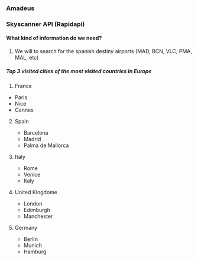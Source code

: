 
### Amadeus

### Skyscanner API (Rapidapi)

#### What kind of information do we need?

1. We will to search for the spanish destiny airports (MAD, BCN, VLC, PMA, MAL, etc)

##### Top 3 visited cities of the most visited countries in Europe

1. France
  - Paris
  - Nice
  - Cannes

2. Spain
   - Barcelona
   - Madrid
   - Palma de Mallorca

3. Italy
   - Rome
   - Venice
   - Italy

4. United Kingdome
   - London
   - Edimburgh
   - Manchester
  
5. Germany
   - Berlin
   - Munich
   - Hamburg
